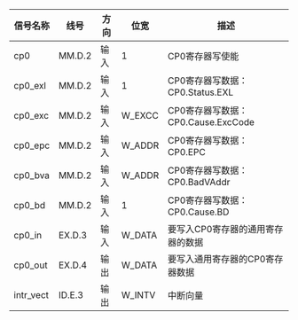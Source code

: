 | 信号名称  | 线号   | 方向 | 位宽   | 描述                               |
| --------- | ------ | ---- | ------ | ---------------------------------- |
| cp0       | MM.D.2 | 输入 | 1      | CP0寄存器写使能                    |
| cp0_exl   | MM.D.2 | 输入 | 1      | CP0寄存器写数据：CP0.Status.EXL    |
| cp0_exc   | MM.D.2 | 输入 | W_EXCC | CP0寄存器写数据：CP0.Cause.ExcCode |
| cp0_epc   | MM.D.2 | 输入 | W_ADDR | CP0寄存器写数据：CP0.EPC           |
| cp0_bva   | MM.D.2 | 输入 | W_ADDR | CP0寄存器写数据：CP0.BadVAddr      |
| cp0_bd    | MM.D.2 | 输入 | 1      | CP0寄存器写数据：CP0.Cause.BD      |
| cp0_in    | EX.D.3 | 输入 | W_DATA | 要写入CP0寄存器的通用寄存器的数据  |
| cp0_out   | EX.D.4 | 输出 | W_DATA | 要写入通用寄存器的CP0寄存器数据    |
| intr_vect | ID.E.3 | 输出 | W_INTV | 中断向量                           |

